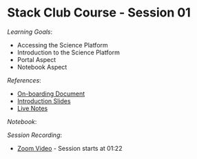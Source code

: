 # Stack Club Course - Session 01

*Learning Goals*: 
* Accessing the Science Platform
* Introduction to the Science Platform
* Portal Aspect
* Notebook Aspect

*References*:
* [On-boarding Document](https://docs.google.com/document/d/1cgWq_7ptUyHrgv6EwcE5LYuIOuVnrDxCfiTSsJRxEoE)
* [Introduction Slides](https://docs.google.com/presentation/d/1VqTkgsrycxmxhiCu1Uv7zEIUYIerJwYT585mQncSAkQ)
* [Live Notes](https://docs.google.com/document/d/1kcHJl6V2y9JGG_xxMMqFO66MGHWT6Jb6gv8wffyHeT8)

*Notebook*:

*Session Recording*:
* [Zoom Video](https://stanford.zoom.us/rec/share/2eBeAr_v2zxOHaOQxVHTdYM_IaXfaaa82yAZ_aJcmk1TfP_qW2tx7b2mtiNcYhan) - Session starts at 01:22
